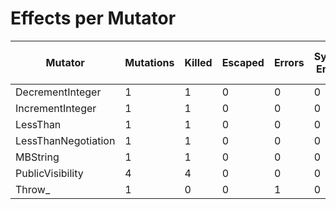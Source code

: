 # Effects per Mutator

| Mutator             | Mutations | Killed | Escaped | Errors | Syntax Errors | Timed Out | Skipped | Ignored | MSI (%s) | Covered MSI (%s) |
| ------------------- | --------- | ------ | ------- | ------ | ------------- | --------- | ------- | ------- | -------- | ---------------- |
| DecrementInteger    |         1 |      1 |       0 |      0 |             0 |         0 |       0 |       0 |   100.00 |           100.00 |
| IncrementInteger    |         1 |      1 |       0 |      0 |             0 |         0 |       0 |       0 |   100.00 |           100.00 |
| LessThan            |         1 |      1 |       0 |      0 |             0 |         0 |       0 |       0 |   100.00 |           100.00 |
| LessThanNegotiation |         1 |      1 |       0 |      0 |             0 |         0 |       0 |       0 |   100.00 |           100.00 |
| MBString            |         1 |      1 |       0 |      0 |             0 |         0 |       0 |       0 |   100.00 |           100.00 |
| PublicVisibility    |         4 |      4 |       0 |      0 |             0 |         0 |       0 |       0 |   100.00 |           100.00 |
| Throw_              |         1 |      0 |       0 |      1 |             0 |         0 |       0 |       0 |   100.00 |           100.00 |
